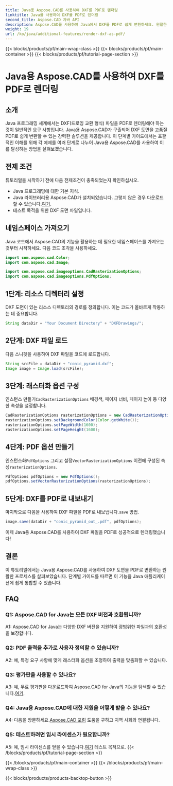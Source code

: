 ```yaml
---
title: Java용 Aspose.CAD를 사용하여 DXF를 PDF로 렌더링
linktitle: Java를 사용하여 DXF를 PDF로 렌더링
second_title: Aspose.CAD 자바 API
description: Aspose.CAD를 사용하여 Java에서 DXF를 PDF로 쉽게 변환하세요. 원활한 렌더링을 위한 단계별 가이드를 따르세요.
weight: 19
url: /ko/java/additional-features/render-dxf-as-pdf/
---
```


{{< blocks/products/pf/main-wrap-class >}}
{{< blocks/products/pf/main-container >}}
{{< blocks/products/pf/tutorial-page-section >}}

# Java용 Aspose.CAD를 사용하여 DXF를 PDF로 렌더링

## 소개

Java 프로그래밍 세계에서는 DXF(드로잉 교환 형식) 파일을 PDF로 렌더링해야 하는 것이 일반적인 요구 사항입니다. Java용 Aspose.CAD가 구출되어 DXF 도면을 고품질 PDF로 쉽게 변환할 수 있는 강력한 솔루션을 제공합니다. 이 단계별 가이드에서는 포괄적인 이해를 위해 각 예제를 여러 단계로 나누어 Java용 Aspose.CAD를 사용하여 이를 달성하는 방법을 살펴보겠습니다.

## 전제 조건

튜토리얼을 시작하기 전에 다음 전제조건이 충족되었는지 확인하십시오.

- Java 프로그래밍에 대한 기본 지식.
-  Java 라이브러리용 Aspose.CAD가 설치되었습니다. 그렇지 않은 경우 다운로드할 수 있습니다.[여기](https://releases.aspose.com/cad/java/).
- 테스트 목적을 위한 DXF 도면 파일입니다.

## 네임스페이스 가져오기

Java 코드에서 Aspose.CAD의 기능을 활용하는 데 필요한 네임스페이스를 가져오는 것부터 시작하세요. 다음 코드 조각을 사용하세요.

```java
import com.aspose.cad.Color;
import com.aspose.cad.Image;

import com.aspose.cad.imageoptions.CadRasterizationOptions;
import com.aspose.cad.imageoptions.PdfOptions;
```

## 1단계: 리소스 디렉터리 설정

DXF 도면이 있는 리소스 디렉토리의 경로를 정의합니다. 이는 코드가 올바르게 작동하는 데 중요합니다. 

```java
String dataDir = "Your Document Directory" + "DXFDrawings/";
```

## 2단계: DXF 파일 로드

다음 스니펫을 사용하여 DXF 파일을 코드에 로드합니다.

```java
String srcFile = dataDir + "conic_pyramid.dxf";
Image image = Image.load(srcFile);
```

## 3단계: 래스터화 옵션 구성

 인스턴스 만들기`CadRasterizationOptions` 배경색, 페이지 너비, 페이지 높이 등 다양한 속성을 설정합니다.

```java
CadRasterizationOptions rasterizationOptions = new CadRasterizationOptions();
rasterizationOptions.setBackgroundColor(Color.getWhite());
rasterizationOptions.setPageWidth(1600);
rasterizationOptions.setPageHeight(1600);
```

## 4단계: PDF 옵션 만들기

 인스턴스화`PdfOptions` 그리고 설정`VectorRasterizationOptions` 이전에 구성된 속성`rasterizationOptions`.

```java
PdfOptions pdfOptions = new PdfOptions();
pdfOptions.setVectorRasterizationOptions(rasterizationOptions);
```

## 5단계: DXF를 PDF로 내보내기

 마지막으로 다음을 사용하여 DXF 파일을 PDF로 내보냅니다.`save` 방법.

```java
image.save(dataDir + "conic_pyramid_out_.pdf", pdfOptions);
```

이제 Java용 Aspose.CAD를 사용하여 DXF 파일을 PDF로 성공적으로 렌더링했습니다!

## 결론

이 튜토리얼에서는 Java용 Aspose.CAD를 사용하여 DXF 도면을 PDF로 변환하는 원활한 프로세스를 살펴보았습니다. 단계별 가이드를 따르면 이 기능을 Java 애플리케이션에 쉽게 통합할 수 있습니다.

## FAQ

### Q1: Aspose.CAD for Java는 모든 DXF 버전과 호환됩니까?

A1: Aspose.CAD for Java는 다양한 DXF 버전을 지원하여 광범위한 파일과의 호환성을 보장합니다.

### Q2: PDF 출력을 추가로 사용자 정의할 수 있습니까?

A2: 예, 특정 요구 사항에 맞게 래스터화 옵션을 조정하여 출력을 맞춤화할 수 있습니다.

### Q3: 평가판을 사용할 수 있나요?

 A3: 예, 무료 평가판을 다운로드하여 Aspose.CAD for Java의 기능을 탐색할 수 있습니다.[여기](https://releases.aspose.com/).

### Q4: Java용 Aspose.CAD에 대한 지원을 어떻게 받을 수 있나요?

 A4: 다음을 방문하세요.[Aspose.CAD 포럼](https://forum.aspose.com/c/cad/19) 도움을 구하고 지역 사회와 연결됩니다.

### Q5: 테스트하려면 임시 라이센스가 필요합니까?

 A5: 예, 임시 라이센스를 얻을 수 있습니다.[여기](https://purchase.aspose.com/temporary-license/) 테스트 목적으로.
{{< /blocks/products/pf/tutorial-page-section >}}

{{< /blocks/products/pf/main-container >}}
{{< /blocks/products/pf/main-wrap-class >}}

{{< blocks/products/products-backtop-button >}}
